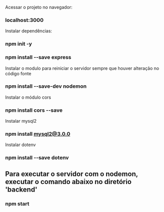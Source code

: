 Acessar o projeto no navegador:
### localhost:3000

Instalar dependências:

### npm init -y

### npm install --save express

Instalar o modulo para reiniciar o servidor sempre que houver alteração no código fonte 
### npm install --save-dev nodemon

Instalar o módulo cors
### npm install cors --save

Instalar mysql2
### npm install mysql2@3.0.0

Instalar dotenv
### npm install --save dotenv

## Para executar o servidor com o nodemon, executar o comando abaixo no diretório 'backend'

### npm start